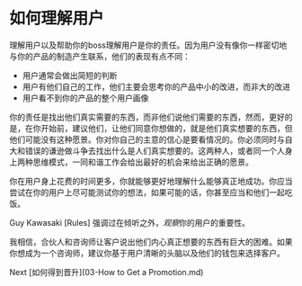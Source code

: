 # 如何理解用户

理解用户以及帮助你的boss理解用户是你的责任。因为用户没有像你一样密切地与你的产品的制造产生联系，他们的表现有点不同：

- 用户通常会做出简短的判断
- 用户有他们自己的工作，他们主要会思考你的产品中小的改进，而非大的改进
- 用户看不到你的产品的整个用户画像

你的责任是找出他们真实需要的东西，而非他们说他们需要的东西，然而，更好的是，在你开始前，建议他们，让他们同意你想做的，就是他们真实想要的东西，但他们可能没有这种愿景。你对你自己的主意的信心是要看情况的。你必须同时与自大和错误的谦逊做斗争去找出什么是人们真实想要的。这两种人，或者同一个人身上两种思维模式，一同和谐工作会给出最好的机会来给出正确的愿景。

你在用户身上花费的时间更多，你就能够更好地理解什么能够真正地成功。你应当尝试在你的用户上尽可能测试你的想法，如果可能的话，你甚至应当和他们一起吃饭。

Guy Kawasaki [Rules] 强调过在倾听之外，*观察*你的用户的重要性。

我相信，合伙人和咨询师让客户说出他们内心真正想要的东西有巨大的困难。如果你想成为一个咨询师，建议你基于用户清晰的头脑以及他们的钱包来选择客户。

Next [如何得到晋升](03-How to Get a Promotion.md)
